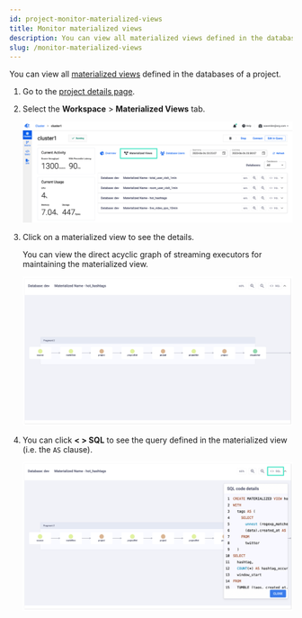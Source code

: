 ```yaml
---
id: project-monitor-materialized-views
title: Monitor materialized views
description: You can view all materialized views defined in the databases of a project.
slug: /monitor-materialized-views
---
```


You can view all [materialized views](/docs/current/key-concepts/#materialized-views) defined in the databases of a project.

1. Go to the [project details page](project-check-status-and-metrics.md#check-project-details).

2. Select the **Workspace** > **Materialized Views** tab.

    ![Materilized Views in cluster details](./images/cluster-details-mv.png)

3. Click on a materialized view to see the details.

    You can view the direct acyclic graph of streaming executors for maintaining the materialized view.

    ![Direct acyclic graph](./images/mv-graph.png)

4. You can click **< \> SQL** to see the query defined in the materialized view (i.e. the `AS` clause).

    ![SQL details of a materialized view](./images/mv-graph-sql.png)